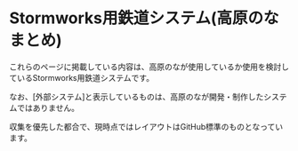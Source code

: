 # Stormworks用鉄道システム(高原のな まとめ)
これらのページに掲載している内容は、高原のなが使用しているか使用を検討しているStormworks用鉄道システムです。

なお、\[外部システム\]と表示しているものは、高原のなが開発・制作したシステムではありません。

収集を優先した都合で、現時点ではレイアウトはGitHub標準のものとなっています。
